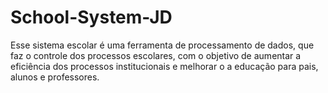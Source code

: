 # School-System-JD
Esse sistema escolar é uma ferramenta de processamento de dados, que faz o controle dos processos escolares, com o objetivo de aumentar a eficiência dos processos institucionais e melhorar o a educação para pais, alunos e professores.
